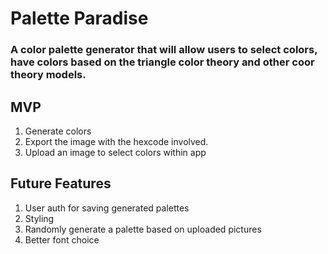 # Palette Paradise

### A color palette generator that will allow users to select colors, have colors based on the triangle color theory and other coor theory models. <br>

## MVP
1. Generate colors
2. Export the image with the hexcode involved.
3. Upload an image to select colors within app

## Future Features
1. User auth for saving generated palettes
2. Styling
3. Randomly generate a palette based on uploaded pictures
4. Better font choice


